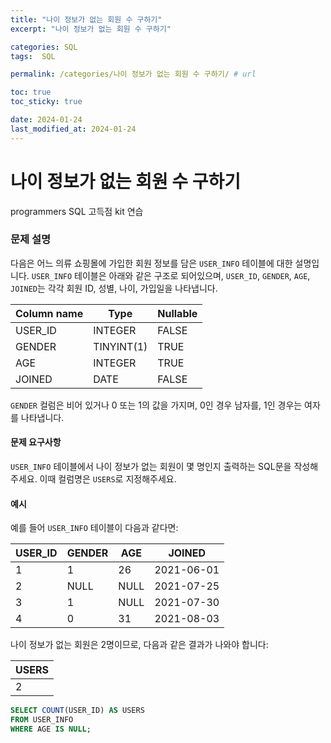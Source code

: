 ```yaml
---
title: "나이 정보가 없는 회원 수 구하기"
excerpt: "나이 정보가 없는 회원 수 구하기"

categories: SQL
tags:  SQL

permalink: /categories/나이 정보가 없는 회원 수 구하기/ # url

toc: true
toc_sticky: true

date: 2024-01-24
last_modified_at: 2024-01-24
---
```


# 나이 정보가 없는 회원 수 구하기

programmers SQL 고득점 kit 연습

### 문제 설명

다음은 어느 의류 쇼핑몰에 가입한 회원 정보를 담은 `USER_INFO` 테이블에 대한 설명입니다. `USER_INFO` 테이블은 아래와 같은 구조로 되어있으며, `USER_ID`, `GENDER`, `AGE`, `JOINED`는 각각 회원 ID, 성별, 나이, 가입일을 나타냅니다.

| Column name | Type        | Nullable |
|-------------|-------------|----------|
| USER_ID     | INTEGER     | FALSE    |
| GENDER      | TINYINT(1)  | TRUE     |
| AGE         | INTEGER     | TRUE     |
| JOINED      | DATE        | FALSE    |

`GENDER` 컬럼은 비어 있거나 0 또는 1의 값을 가지며, 0인 경우 남자를, 1인 경우는 여자를 나타냅니다.

#### 문제 요구사항
`USER_INFO` 테이블에서 나이 정보가 없는 회원이 몇 명인지 출력하는 SQL문을 작성해주세요. 이때 컬럼명은 `USERS`로 지정해주세요.

#### 예시
예를 들어 `USER_INFO` 테이블이 다음과 같다면:

| USER_ID | GENDER | AGE | JOINED     |
|---------|--------|-----|------------|
| 1       | 1      | 26  | 2021-06-01 |
| 2       | NULL   | NULL| 2021-07-25 |
| 3       | 1      | NULL| 2021-07-30 |
| 4       | 0      | 31  | 2021-08-03 |

나이 정보가 없는 회원은 2명이므로, 다음과 같은 결과가 나와야 합니다:

| USERS |
|-------|
| 2     |

```sql
SELECT COUNT(USER_ID) AS USERS
FROM USER_INFO 
WHERE AGE IS NULL;
```
